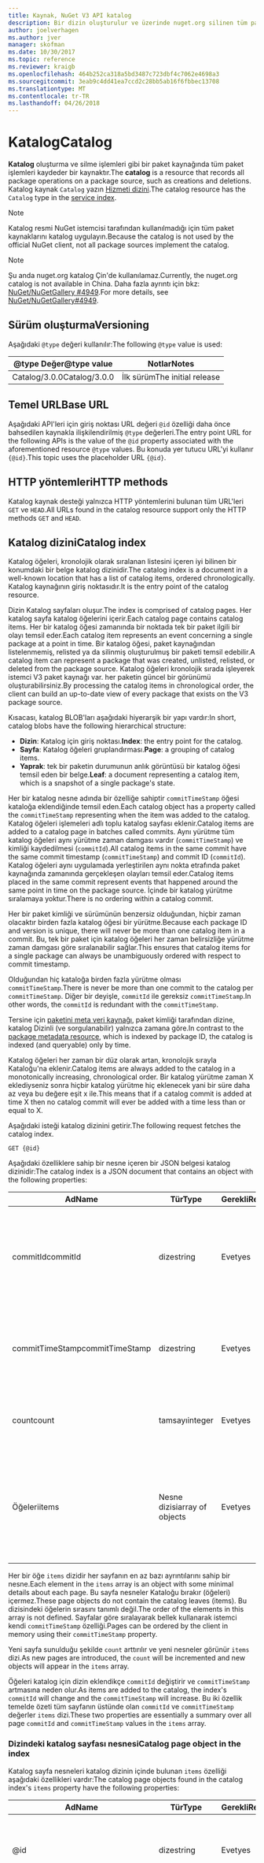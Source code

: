 ```yaml
---
title: Kaynak, NuGet V3 API katalog
description: Bir dizin oluşturulur ve üzerinde nuget.org silinen tüm paketlerin kataloğudur.
author: joelverhagen
ms.author: jver
manager: skofman
ms.date: 10/30/2017
ms.topic: reference
ms.reviewer: kraigb
ms.openlocfilehash: 464b252ca318a5bd3487c723dbf4c7062e4698a3
ms.sourcegitcommit: 3eab9c4dd41ea7ccd2c28bb5ab16f6fbbec13708
ms.translationtype: MT
ms.contentlocale: tr-TR
ms.lasthandoff: 04/26/2018
---
```

# <a name="catalog"></a><span data-ttu-id="cefdd-103">Katalog</span><span class="sxs-lookup"><span data-stu-id="cefdd-103">Catalog</span></span>

<span data-ttu-id="cefdd-104">**Katalog** oluşturma ve silme işlemleri gibi bir paket kaynağında tüm paket işlemleri kaydeder bir kaynaktır.</span><span class="sxs-lookup"><span data-stu-id="cefdd-104">The **catalog** is a resource that records all package operations on a package source, such as creations and deletions.</span></span> <span data-ttu-id="cefdd-105">Katalog kaynak `Catalog` yazın [Hizmeti dizini](service-index.md).</span><span class="sxs-lookup"><span data-stu-id="cefdd-105">The catalog resource has the `Catalog` type in the [service index](service-index.md).</span></span>

> [!Note]
> <span data-ttu-id="cefdd-106">Katalog resmi NuGet istemcisi tarafından kullanılmadığı için tüm paket kaynaklarını katalog uygulayın.</span><span class="sxs-lookup"><span data-stu-id="cefdd-106">Because the catalog is not used by the official NuGet client, not all package sources implement the catalog.</span></span>

> [!Note]
> <span data-ttu-id="cefdd-107">Şu anda nuget.org katalog Çin'de kullanılamaz.</span><span class="sxs-lookup"><span data-stu-id="cefdd-107">Currently, the nuget.org catalog is not available in China.</span></span> <span data-ttu-id="cefdd-108">Daha fazla ayrıntı için bkz: [NuGet/NuGetGallery #4949](https://github.com/NuGet/NuGetGallery/issues/4949).</span><span class="sxs-lookup"><span data-stu-id="cefdd-108">For more details, see [NuGet/NuGetGallery#4949](https://github.com/NuGet/NuGetGallery/issues/4949).</span></span>

## <a name="versioning"></a><span data-ttu-id="cefdd-109">Sürüm oluşturma</span><span class="sxs-lookup"><span data-stu-id="cefdd-109">Versioning</span></span>

<span data-ttu-id="cefdd-110">Aşağıdaki `@type` değeri kullanılır:</span><span class="sxs-lookup"><span data-stu-id="cefdd-110">The following `@type` value is used:</span></span>

<span data-ttu-id="cefdd-111">@type Değer</span><span class="sxs-lookup"><span data-stu-id="cefdd-111">@type value</span></span>   | <span data-ttu-id="cefdd-112">Notlar</span><span class="sxs-lookup"><span data-stu-id="cefdd-112">Notes</span></span>
------------- | -----
<span data-ttu-id="cefdd-113">Catalog/3.0.0</span><span class="sxs-lookup"><span data-stu-id="cefdd-113">Catalog/3.0.0</span></span> | <span data-ttu-id="cefdd-114">İlk sürüm</span><span class="sxs-lookup"><span data-stu-id="cefdd-114">The initial release</span></span>

## <a name="base-url"></a><span data-ttu-id="cefdd-115">Temel URL</span><span class="sxs-lookup"><span data-stu-id="cefdd-115">Base URL</span></span>

<span data-ttu-id="cefdd-116">Aşağıdaki API'leri için giriş noktası URL değeri `@id` özelliği daha önce bahsedilen kaynakla ilişkilendirilmiş `@type` değerleri.</span><span class="sxs-lookup"><span data-stu-id="cefdd-116">The entry point URL for the following APIs is the value of the `@id` property associated with the aforementioned resource `@type` values.</span></span> <span data-ttu-id="cefdd-117">Bu konuda yer tutucu URL'yi kullanır `{@id}`.</span><span class="sxs-lookup"><span data-stu-id="cefdd-117">This topic uses the placeholder URL `{@id}`.</span></span>

## <a name="http-methods"></a><span data-ttu-id="cefdd-118">HTTP yöntemleri</span><span class="sxs-lookup"><span data-stu-id="cefdd-118">HTTP methods</span></span>

<span data-ttu-id="cefdd-119">Katalog kaynak desteği yalnızca HTTP yöntemlerini bulunan tüm URL'leri `GET` ve `HEAD`.</span><span class="sxs-lookup"><span data-stu-id="cefdd-119">All URLs found in the catalog resource support only the HTTP methods `GET` and `HEAD`.</span></span>

## <a name="catalog-index"></a><span data-ttu-id="cefdd-120">Katalog dizini</span><span class="sxs-lookup"><span data-stu-id="cefdd-120">Catalog index</span></span>

<span data-ttu-id="cefdd-121">Katalog öğeleri, kronolojik olarak sıralanan listesini içeren iyi bilinen bir konumdaki bir belge katalog dizinidir.</span><span class="sxs-lookup"><span data-stu-id="cefdd-121">The catalog index is a document in a well-known location that has a list of catalog items, ordered chronologically.</span></span> <span data-ttu-id="cefdd-122">Katalog kaynağının giriş noktasıdır.</span><span class="sxs-lookup"><span data-stu-id="cefdd-122">It is the entry point of the catalog resource.</span></span>

<span data-ttu-id="cefdd-123">Dizin Katalog sayfaları oluşur.</span><span class="sxs-lookup"><span data-stu-id="cefdd-123">The index is comprised of catalog pages.</span></span> <span data-ttu-id="cefdd-124">Her katalog sayfa katalog öğelerini içerir.</span><span class="sxs-lookup"><span data-stu-id="cefdd-124">Each catalog page contains catalog items.</span></span> <span data-ttu-id="cefdd-125">Her bir katalog öğesi zamanında bir noktada tek bir paket ilgili bir olayı temsil eder.</span><span class="sxs-lookup"><span data-stu-id="cefdd-125">Each catalog item represents an event concerning a single package at a point in time.</span></span> <span data-ttu-id="cefdd-126">Bir katalog öğesi, paket kaynağından listelenmemiş, relisted ya da silinmiş oluşturulmuş bir paketi temsil edebilir.</span><span class="sxs-lookup"><span data-stu-id="cefdd-126">A catalog item can represent a package that was created, unlisted, relisted, or deleted from the package source.</span></span> <span data-ttu-id="cefdd-127">Katalog öğeleri kronolojik sırada işleyerek istemci V3 paket kaynağı var. her paketin güncel bir görünümü oluşturabilirsiniz.</span><span class="sxs-lookup"><span data-stu-id="cefdd-127">By processing the catalog items in chronological order, the client can build an up-to-date view of every package that exists on the V3 package source.</span></span>

<span data-ttu-id="cefdd-128">Kısacası, katalog BLOB'ları aşağıdaki hiyerarşik bir yapı vardır:</span><span class="sxs-lookup"><span data-stu-id="cefdd-128">In short, catalog blobs have the following hierarchical structure:</span></span>

- <span data-ttu-id="cefdd-129">**Dizin**: Katalog için giriş noktası.</span><span class="sxs-lookup"><span data-stu-id="cefdd-129">**Index**: the entry point for the catalog.</span></span>
- <span data-ttu-id="cefdd-130">**Sayfa**: Katalog öğeleri gruplandırması.</span><span class="sxs-lookup"><span data-stu-id="cefdd-130">**Page**: a grouping of catalog items.</span></span>
- <span data-ttu-id="cefdd-131">**Yaprak**: tek bir paketin durumunun anlık görüntüsü bir katalog öğesi temsil eden bir belge.</span><span class="sxs-lookup"><span data-stu-id="cefdd-131">**Leaf**: a document representing a catalog item, which is a snapshot of a single package's state.</span></span>

<span data-ttu-id="cefdd-132">Her bir katalog nesne adında bir özelliğe sahiptir `commitTimeStamp` öğesi kataloğa eklendiğinde temsil eden.</span><span class="sxs-lookup"><span data-stu-id="cefdd-132">Each catalog object has a property called the `commitTimeStamp` representing when the item was added to the catalog.</span></span> <span data-ttu-id="cefdd-133">Katalog öğeleri işlemeleri adlı toplu katalog sayfası eklenir.</span><span class="sxs-lookup"><span data-stu-id="cefdd-133">Catalog items are added to a catalog page in batches called commits.</span></span> <span data-ttu-id="cefdd-134">Aynı yürütme tüm katalog öğeleri aynı yürütme zaman damgası vardır (`commitTimeStamp`) ve kimliği kaydedilmesi (`commitId`).</span><span class="sxs-lookup"><span data-stu-id="cefdd-134">All catalog items in the same commit have the same commit timestamp (`commitTimeStamp`) and commit ID (`commitId`).</span></span> <span data-ttu-id="cefdd-135">Katalog öğeleri aynı uygulamada yerleştirilen aynı nokta etrafında paket kaynağında zamanında gerçekleşen olayları temsil eder.</span><span class="sxs-lookup"><span data-stu-id="cefdd-135">Catalog items placed in the same commit represent events that happened around the same point in time on the package source.</span></span> <span data-ttu-id="cefdd-136">İçinde bir katalog yürütme sıralamaya yoktur.</span><span class="sxs-lookup"><span data-stu-id="cefdd-136">There is no ordering within a catalog commit.</span></span>

<span data-ttu-id="cefdd-137">Her bir paket kimliği ve sürümünün benzersiz olduğundan, hiçbir zaman olacaktır birden fazla katalog öğesi bir yürütme.</span><span class="sxs-lookup"><span data-stu-id="cefdd-137">Because each package ID and version is unique, there will never be more than one catalog item in a commit.</span></span> <span data-ttu-id="cefdd-138">Bu, tek bir paket için katalog öğeleri her zaman belirsizliğe yürütme zaman damgası göre sıralanabilir sağlar.</span><span class="sxs-lookup"><span data-stu-id="cefdd-138">This ensures that catalog items for a single package can always be unambiguously ordered with respect to commit timestamp.</span></span>

<span data-ttu-id="cefdd-139">Olduğundan hiç kataloğa birden fazla yürütme olması `commitTimeStamp`.</span><span class="sxs-lookup"><span data-stu-id="cefdd-139">There is never be more than one commit to the catalog per `commitTimeStamp`.</span></span> <span data-ttu-id="cefdd-140">Diğer bir deyişle, `commitId` ile gereksiz `commitTimeStamp`.</span><span class="sxs-lookup"><span data-stu-id="cefdd-140">In other words, the `commitId` is redundant with the `commitTimeStamp`.</span></span>

<span data-ttu-id="cefdd-141">Tersine için [paketini meta veri kaynağı](registration-base-url-resource.md), paket kimliği tarafından dizine, katalog Dizinli (ve sorgulanabilir) yalnızca zamana göre.</span><span class="sxs-lookup"><span data-stu-id="cefdd-141">In contrast to the [package metadata resource](registration-base-url-resource.md), which is indexed by package ID, the catalog is indexed (and queryable) only by time.</span></span>

<span data-ttu-id="cefdd-142">Katalog öğeleri her zaman bir düz olarak artan, kronolojik sırayla Kataloğu'na eklenir.</span><span class="sxs-lookup"><span data-stu-id="cefdd-142">Catalog items are always added to the catalog in a monotonically increasing, chronological order.</span></span> <span data-ttu-id="cefdd-143">Bir katalog yürütme zaman X eklediyseniz sonra hiçbir katalog yürütme hiç eklenecek yani bir süre daha az veya bu değere eşit x ile.</span><span class="sxs-lookup"><span data-stu-id="cefdd-143">This means that if a catalog commit is added at time X then no catalog commit will ever be added with a time less than or equal to X.</span></span>

<span data-ttu-id="cefdd-144">Aşağıdaki isteği katalog dizinini getirir.</span><span class="sxs-lookup"><span data-stu-id="cefdd-144">The following request fetches the catalog index.</span></span>

    GET {@id}

<span data-ttu-id="cefdd-145">Aşağıdaki özelliklere sahip bir nesne içeren bir JSON belgesi katalog dizinidir:</span><span class="sxs-lookup"><span data-stu-id="cefdd-145">The catalog index is a JSON document that contains an object with the following properties:</span></span>

<span data-ttu-id="cefdd-146">Ad</span><span class="sxs-lookup"><span data-stu-id="cefdd-146">Name</span></span>            | <span data-ttu-id="cefdd-147">Tür</span><span class="sxs-lookup"><span data-stu-id="cefdd-147">Type</span></span>             | <span data-ttu-id="cefdd-148">Gerekli</span><span class="sxs-lookup"><span data-stu-id="cefdd-148">Required</span></span> | <span data-ttu-id="cefdd-149">Notlar</span><span class="sxs-lookup"><span data-stu-id="cefdd-149">Notes</span></span>
--------------- | ---------------- | -------- | -----
<span data-ttu-id="cefdd-150">commitId</span><span class="sxs-lookup"><span data-stu-id="cefdd-150">commitId</span></span>        | <span data-ttu-id="cefdd-151">dize</span><span class="sxs-lookup"><span data-stu-id="cefdd-151">string</span></span>           | <span data-ttu-id="cefdd-152">Evet</span><span class="sxs-lookup"><span data-stu-id="cefdd-152">yes</span></span>      | <span data-ttu-id="cefdd-153">En son işleme ile ilişkili benzersiz bir kimliği</span><span class="sxs-lookup"><span data-stu-id="cefdd-153">A unique ID associated with the most recent commit</span></span>
<span data-ttu-id="cefdd-154">commitTimeStamp</span><span class="sxs-lookup"><span data-stu-id="cefdd-154">commitTimeStamp</span></span> | <span data-ttu-id="cefdd-155">dize</span><span class="sxs-lookup"><span data-stu-id="cefdd-155">string</span></span>           | <span data-ttu-id="cefdd-156">Evet</span><span class="sxs-lookup"><span data-stu-id="cefdd-156">yes</span></span>      | <span data-ttu-id="cefdd-157">En son yürütme, zaman damgası</span><span class="sxs-lookup"><span data-stu-id="cefdd-157">A timestamp of the most recent commit</span></span>
<span data-ttu-id="cefdd-158">count</span><span class="sxs-lookup"><span data-stu-id="cefdd-158">count</span></span>           | <span data-ttu-id="cefdd-159">tamsayı</span><span class="sxs-lookup"><span data-stu-id="cefdd-159">integer</span></span>          | <span data-ttu-id="cefdd-160">Evet</span><span class="sxs-lookup"><span data-stu-id="cefdd-160">yes</span></span>      | <span data-ttu-id="cefdd-161">Dizindeki sayfa sayısı</span><span class="sxs-lookup"><span data-stu-id="cefdd-161">The number of pages in the index</span></span>
<span data-ttu-id="cefdd-162">Öğeleri</span><span class="sxs-lookup"><span data-stu-id="cefdd-162">items</span></span>           | <span data-ttu-id="cefdd-163">Nesne dizisi</span><span class="sxs-lookup"><span data-stu-id="cefdd-163">array of objects</span></span> | <span data-ttu-id="cefdd-164">Evet</span><span class="sxs-lookup"><span data-stu-id="cefdd-164">yes</span></span>      | <span data-ttu-id="cefdd-165">Bir nesne dizisi, bir sayfayı temsil eden her nesnesi</span><span class="sxs-lookup"><span data-stu-id="cefdd-165">A array of objects, each object representing a page</span></span>

<span data-ttu-id="cefdd-166">Her bir öğe `items` dizidir her sayfanın en az bazı ayrıntılarını sahip bir nesne.</span><span class="sxs-lookup"><span data-stu-id="cefdd-166">Each element in the `items` array is an object with some minimal details about each page.</span></span> <span data-ttu-id="cefdd-167">Bu sayfa nesneler Kataloğu bırakır (öğeleri) içermez.</span><span class="sxs-lookup"><span data-stu-id="cefdd-167">These page objects do not contain the catalog leaves (items).</span></span> <span data-ttu-id="cefdd-168">Bu dizisindeki öğelerin sırasını tanımlı değil.</span><span class="sxs-lookup"><span data-stu-id="cefdd-168">The order of the elements in this array is not defined.</span></span> <span data-ttu-id="cefdd-169">Sayfalar göre sıralayarak bellek kullanarak istemci kendi `commitTimeStamp` özelliği.</span><span class="sxs-lookup"><span data-stu-id="cefdd-169">Pages can be ordered by the client in memory using their `commitTimeStamp` property.</span></span>

<span data-ttu-id="cefdd-170">Yeni sayfa sunulduğu şekilde `count` arttırılır ve yeni nesneler görünür `items` dizi.</span><span class="sxs-lookup"><span data-stu-id="cefdd-170">As new pages are introduced, the `count` will be incremented and new objects will appear in the `items` array.</span></span>

<span data-ttu-id="cefdd-171">Öğeleri katalog için dizin eklendikçe `commitId` değiştirir ve `commitTimeStamp` artmasına neden olur.</span><span class="sxs-lookup"><span data-stu-id="cefdd-171">As items are added to the catalog, the index's `commitId` will change and the `commitTimeStamp` will increase.</span></span> <span data-ttu-id="cefdd-172">Bu iki özellik temelde özeti tüm sayfanın üstünde olan `commitId` ve `commitTimeStamp` değerler `items` dizi.</span><span class="sxs-lookup"><span data-stu-id="cefdd-172">These two properties are essentially a summary over all page `commitId` and `commitTimeStamp` values in the `items` array.</span></span>

### <a name="catalog-page-object-in-the-index"></a><span data-ttu-id="cefdd-173">Dizindeki katalog sayfası nesnesi</span><span class="sxs-lookup"><span data-stu-id="cefdd-173">Catalog page object in the index</span></span>

<span data-ttu-id="cefdd-174">Katalog sayfa nesneleri katalog dizinin içinde bulunan `items` özelliği aşağıdaki özellikleri vardır:</span><span class="sxs-lookup"><span data-stu-id="cefdd-174">The catalog page objects found in the catalog index's `items` property have the following properties:</span></span>

<span data-ttu-id="cefdd-175">Ad</span><span class="sxs-lookup"><span data-stu-id="cefdd-175">Name</span></span>            | <span data-ttu-id="cefdd-176">Tür</span><span class="sxs-lookup"><span data-stu-id="cefdd-176">Type</span></span>    | <span data-ttu-id="cefdd-177">Gerekli</span><span class="sxs-lookup"><span data-stu-id="cefdd-177">Required</span></span> | <span data-ttu-id="cefdd-178">Notlar</span><span class="sxs-lookup"><span data-stu-id="cefdd-178">Notes</span></span>
--------------- | ------- | -------- | -----
@id             | <span data-ttu-id="cefdd-179">dize</span><span class="sxs-lookup"><span data-stu-id="cefdd-179">string</span></span>  | <span data-ttu-id="cefdd-180">Evet</span><span class="sxs-lookup"><span data-stu-id="cefdd-180">yes</span></span>      | <span data-ttu-id="cefdd-181">Fetch katalog sayfası URL'si</span><span class="sxs-lookup"><span data-stu-id="cefdd-181">The URL to fetch catalog page</span></span>
<span data-ttu-id="cefdd-182">commitId</span><span class="sxs-lookup"><span data-stu-id="cefdd-182">commitId</span></span>        | <span data-ttu-id="cefdd-183">dize</span><span class="sxs-lookup"><span data-stu-id="cefdd-183">string</span></span>  | <span data-ttu-id="cefdd-184">Evet</span><span class="sxs-lookup"><span data-stu-id="cefdd-184">yes</span></span>      | <span data-ttu-id="cefdd-185">Bu sayfada en son yürütme ile ilişkili benzersiz bir kimliği</span><span class="sxs-lookup"><span data-stu-id="cefdd-185">A unique ID associated with the most recent commit in this page</span></span>
<span data-ttu-id="cefdd-186">commitTimeStamp</span><span class="sxs-lookup"><span data-stu-id="cefdd-186">commitTimeStamp</span></span> | <span data-ttu-id="cefdd-187">dize</span><span class="sxs-lookup"><span data-stu-id="cefdd-187">string</span></span>  | <span data-ttu-id="cefdd-188">Evet</span><span class="sxs-lookup"><span data-stu-id="cefdd-188">yes</span></span>      | <span data-ttu-id="cefdd-189">Bu sayfada en son yürütme, zaman damgası</span><span class="sxs-lookup"><span data-stu-id="cefdd-189">A timestamp of the most recent commit in this page</span></span>
<span data-ttu-id="cefdd-190">count</span><span class="sxs-lookup"><span data-stu-id="cefdd-190">count</span></span>           | <span data-ttu-id="cefdd-191">tamsayı</span><span class="sxs-lookup"><span data-stu-id="cefdd-191">integer</span></span> | <span data-ttu-id="cefdd-192">Evet</span><span class="sxs-lookup"><span data-stu-id="cefdd-192">yes</span></span>      | <span data-ttu-id="cefdd-193">Katalog Sayfası öğelerin sayısı</span><span class="sxs-lookup"><span data-stu-id="cefdd-193">The number of items in the catalog page</span></span>

<span data-ttu-id="cefdd-194">Tersine için [paketini meta veri kaynağı](registration-base-url-resource.md) Inlines, bazı durumlarda dizine bırakır, katalog bırakır hiçbir zaman dizine içermesinden ve her zaman sayfanın kullanarak getirilmesi `@id` URL.</span><span class="sxs-lookup"><span data-stu-id="cefdd-194">In contrast to the [package metadata resource](registration-base-url-resource.md) which in some cases inlines leaves into the index, catalog leaves are never inlined into the index and must always be fetched by using the page's `@id` URL.</span></span>

### <a name="sample-request"></a><span data-ttu-id="cefdd-195">Örnek istek</span><span class="sxs-lookup"><span data-stu-id="cefdd-195">Sample request</span></span>

    GET https://api.nuget.org/v3/catalog0/index.json

### <a name="sample-response"></a><span data-ttu-id="cefdd-196">Örnek yanıt</span><span class="sxs-lookup"><span data-stu-id="cefdd-196">Sample response</span></span>

[!code-JSON [catalog-index.json](./_data/catalog-index.json)]

## <a name="catalog-page"></a><span data-ttu-id="cefdd-197">Katalog Sayfası</span><span class="sxs-lookup"><span data-stu-id="cefdd-197">Catalog page</span></span>

<span data-ttu-id="cefdd-198">Katalog Sayfası, katalog öğelerini koleksiyonudur.</span><span class="sxs-lookup"><span data-stu-id="cefdd-198">The catalog page is a collection of catalog items.</span></span> <span data-ttu-id="cefdd-199">Aşağıdakilerden birini kullanarak alınan bir belge olduğu `@id` değerleri katalog dizininde bulunamadı.</span><span class="sxs-lookup"><span data-stu-id="cefdd-199">It is a document fetched using one of the `@id` values found in the catalog index.</span></span> <span data-ttu-id="cefdd-200">Bir katalog sayfasının URL'sini tahmin edilebilir olması amaçlanmamıştır ve yalnızca katalog dizini kullanarak bulunması gerekir.</span><span class="sxs-lookup"><span data-stu-id="cefdd-200">The URL to a catalog page is not intended to be predictable and should be discovered using only the catalog index.</span></span>

<span data-ttu-id="cefdd-201">Yeni Katalog öğelerini yalnızca zaman damgalı yüksek yürütme katalog dizin sayfası veya yeni bir sayfaya eklenen.</span><span class="sxs-lookup"><span data-stu-id="cefdd-201">New catalog items are added to the page in the catalog index only with the highest commit timestamp or to a new page.</span></span> <span data-ttu-id="cefdd-202">Daha yüksek bir yürütme zaman damgası içeren bir sayfa Kataloğu'na eklendikten sonra eski sayfalar hiçbir zaman eklenecek veya değiştirildi.</span><span class="sxs-lookup"><span data-stu-id="cefdd-202">Once a page with a higher commit timestamp is added to the catalog, older pages are never added to or changed.</span></span>

<span data-ttu-id="cefdd-203">Katalog sayfa belge, aşağıdaki özelliklere sahip bir JSON nesnesidir:</span><span class="sxs-lookup"><span data-stu-id="cefdd-203">The catalog page document is a JSON object with the following properties:</span></span>

<span data-ttu-id="cefdd-204">Ad</span><span class="sxs-lookup"><span data-stu-id="cefdd-204">Name</span></span>            | <span data-ttu-id="cefdd-205">Tür</span><span class="sxs-lookup"><span data-stu-id="cefdd-205">Type</span></span>             | <span data-ttu-id="cefdd-206">Gerekli</span><span class="sxs-lookup"><span data-stu-id="cefdd-206">Required</span></span> | <span data-ttu-id="cefdd-207">Notlar</span><span class="sxs-lookup"><span data-stu-id="cefdd-207">Notes</span></span>
--------------- | ---------------- | -------- | -----
<span data-ttu-id="cefdd-208">commitId</span><span class="sxs-lookup"><span data-stu-id="cefdd-208">commitId</span></span>        | <span data-ttu-id="cefdd-209">dize</span><span class="sxs-lookup"><span data-stu-id="cefdd-209">string</span></span>           | <span data-ttu-id="cefdd-210">Evet</span><span class="sxs-lookup"><span data-stu-id="cefdd-210">yes</span></span>      | <span data-ttu-id="cefdd-211">Bu sayfada en son yürütme ile ilişkili benzersiz bir kimliği</span><span class="sxs-lookup"><span data-stu-id="cefdd-211">A unique ID associated with the most recent commit in this page</span></span>
<span data-ttu-id="cefdd-212">commitTimeStamp</span><span class="sxs-lookup"><span data-stu-id="cefdd-212">commitTimeStamp</span></span> | <span data-ttu-id="cefdd-213">dize</span><span class="sxs-lookup"><span data-stu-id="cefdd-213">string</span></span>           | <span data-ttu-id="cefdd-214">Evet</span><span class="sxs-lookup"><span data-stu-id="cefdd-214">yes</span></span>      | <span data-ttu-id="cefdd-215">Bu sayfada en son yürütme, zaman damgası</span><span class="sxs-lookup"><span data-stu-id="cefdd-215">A timestamp of the most recent commit in this page</span></span>
<span data-ttu-id="cefdd-216">count</span><span class="sxs-lookup"><span data-stu-id="cefdd-216">count</span></span>           | <span data-ttu-id="cefdd-217">tamsayı</span><span class="sxs-lookup"><span data-stu-id="cefdd-217">integer</span></span>          | <span data-ttu-id="cefdd-218">Evet</span><span class="sxs-lookup"><span data-stu-id="cefdd-218">yes</span></span>      | <span data-ttu-id="cefdd-219">Sayfadaki öğelerin sayısı</span><span class="sxs-lookup"><span data-stu-id="cefdd-219">The number of items in the page</span></span>
<span data-ttu-id="cefdd-220">Öğeleri</span><span class="sxs-lookup"><span data-stu-id="cefdd-220">items</span></span>           | <span data-ttu-id="cefdd-221">Nesne dizisi</span><span class="sxs-lookup"><span data-stu-id="cefdd-221">array of objects</span></span> | <span data-ttu-id="cefdd-222">Evet</span><span class="sxs-lookup"><span data-stu-id="cefdd-222">yes</span></span>      | <span data-ttu-id="cefdd-223">Bu sayfadaki katalog öğeleri</span><span class="sxs-lookup"><span data-stu-id="cefdd-223">The catalog items in this page</span></span>
<span data-ttu-id="cefdd-224">Üst</span><span class="sxs-lookup"><span data-stu-id="cefdd-224">parent</span></span>          | <span data-ttu-id="cefdd-225">dize</span><span class="sxs-lookup"><span data-stu-id="cefdd-225">string</span></span>           | <span data-ttu-id="cefdd-226">Evet</span><span class="sxs-lookup"><span data-stu-id="cefdd-226">yes</span></span>      | <span data-ttu-id="cefdd-227">Katalog dizinini URL'si</span><span class="sxs-lookup"><span data-stu-id="cefdd-227">A URL to the catalog index</span></span>

<span data-ttu-id="cefdd-228">Her bir öğe `items` dizidir katalog öğesi en az bazı ayrıntılarını sahip bir nesne.</span><span class="sxs-lookup"><span data-stu-id="cefdd-228">Each element in the `items` array is an object with some minimal details about the catalog item.</span></span> <span data-ttu-id="cefdd-229">Bu öğe nesneler katalog öğesi'nin veri içermez.</span><span class="sxs-lookup"><span data-stu-id="cefdd-229">These item objects do not contain all of the catalog item's data.</span></span> <span data-ttu-id="cefdd-230">Sayfanın öğelerin sırasını `items` dizi tanımlı değil.</span><span class="sxs-lookup"><span data-stu-id="cefdd-230">The order of the items in the page's `items` array is not defined.</span></span> <span data-ttu-id="cefdd-231">Öğeleri göre sıralayarak bellek kullanarak istemci kendi `commitTimeStamp` özelliği.</span><span class="sxs-lookup"><span data-stu-id="cefdd-231">Items can be ordered by the client in memory using their `commitTimeStamp` property.</span></span>

<span data-ttu-id="cefdd-232">Katalog öğeleri sayfasında sayısı sunucu uygulaması tarafından tanımlanır.</span><span class="sxs-lookup"><span data-stu-id="cefdd-232">The number of catalog items in a page is defined by server implementation.</span></span> <span data-ttu-id="cefdd-233">Nuget.org için en fazla 550 öğeler var. her sayfasında gerçek sayı zamandaki noktasında sonraki yürütme toplu boyutuna bağlı olarak, bazı sayfaların küçük olabilir ancak.</span><span class="sxs-lookup"><span data-stu-id="cefdd-233">For nuget.org, there are at most 550 items in each page, although the actual number may be smaller for some pages depending on the size of the next commit batch at the point in time.</span></span>

<span data-ttu-id="cefdd-234">Yeni öğeler sunulduğu şekilde `count` artırılır ve yeni katalog öğesi nesneleri görünür olan `items` dizi.</span><span class="sxs-lookup"><span data-stu-id="cefdd-234">As new items are introduced, the `count` is incremented and new catalog item objects appear in the `items` array.</span></span>

<span data-ttu-id="cefdd-235">Öğeleri sayfaya eklendikçe `commitId` değişiklikleri ve `commitTimeStamp` artırır.</span><span class="sxs-lookup"><span data-stu-id="cefdd-235">As items are added to the page, the `commitId` changes and the `commitTimeStamp` increases.</span></span> <span data-ttu-id="cefdd-236">Bu iki özellik temelde özeti tümü `commitId` ve `commitTimeStamp` değerler `items` dizi.</span><span class="sxs-lookup"><span data-stu-id="cefdd-236">These two properties are essentially a summary over all `commitId` and `commitTimeStamp` values in the `items` array.</span></span>

### <a name="catalog-item-object-in-a-page"></a><span data-ttu-id="cefdd-237">Katalog öğesi nesnesi sayfasındaki</span><span class="sxs-lookup"><span data-stu-id="cefdd-237">Catalog item object in a page</span></span>

<span data-ttu-id="cefdd-238">Katalog öğesi nesneleri bulunan katalog sayfanın `items` özelliği aşağıdaki özellikleri vardır:</span><span class="sxs-lookup"><span data-stu-id="cefdd-238">The catalog item objects found in the catalog page's `items` property have the following properties:</span></span>

<span data-ttu-id="cefdd-239">Ad</span><span class="sxs-lookup"><span data-stu-id="cefdd-239">Name</span></span>            | <span data-ttu-id="cefdd-240">Tür</span><span class="sxs-lookup"><span data-stu-id="cefdd-240">Type</span></span>    | <span data-ttu-id="cefdd-241">Gerekli</span><span class="sxs-lookup"><span data-stu-id="cefdd-241">Required</span></span> | <span data-ttu-id="cefdd-242">Notlar</span><span class="sxs-lookup"><span data-stu-id="cefdd-242">Notes</span></span>
--------------- | ------- | -------- | -----
@id             | <span data-ttu-id="cefdd-243">dize</span><span class="sxs-lookup"><span data-stu-id="cefdd-243">string</span></span>  | <span data-ttu-id="cefdd-244">Evet</span><span class="sxs-lookup"><span data-stu-id="cefdd-244">yes</span></span>      | <span data-ttu-id="cefdd-245">Katalog öğesi getirmek için URL</span><span class="sxs-lookup"><span data-stu-id="cefdd-245">The URL to fetch the catalog item</span></span>
@type           | <span data-ttu-id="cefdd-246">dize</span><span class="sxs-lookup"><span data-stu-id="cefdd-246">string</span></span>  | <span data-ttu-id="cefdd-247">Evet</span><span class="sxs-lookup"><span data-stu-id="cefdd-247">yes</span></span>      | <span data-ttu-id="cefdd-248">Katalog öğesi türü</span><span class="sxs-lookup"><span data-stu-id="cefdd-248">The type of the catalog item</span></span>
<span data-ttu-id="cefdd-249">commitId</span><span class="sxs-lookup"><span data-stu-id="cefdd-249">commitId</span></span>        | <span data-ttu-id="cefdd-250">dize</span><span class="sxs-lookup"><span data-stu-id="cefdd-250">string</span></span>  | <span data-ttu-id="cefdd-251">Evet</span><span class="sxs-lookup"><span data-stu-id="cefdd-251">yes</span></span>      | <span data-ttu-id="cefdd-252">Bu katalog öğesi ile ilişkili yürütme kimliği</span><span class="sxs-lookup"><span data-stu-id="cefdd-252">The commit ID associated with this catalog item</span></span>
<span data-ttu-id="cefdd-253">commitTimeStamp</span><span class="sxs-lookup"><span data-stu-id="cefdd-253">commitTimeStamp</span></span> | <span data-ttu-id="cefdd-254">dize</span><span class="sxs-lookup"><span data-stu-id="cefdd-254">string</span></span>  | <span data-ttu-id="cefdd-255">Evet</span><span class="sxs-lookup"><span data-stu-id="cefdd-255">yes</span></span>      | <span data-ttu-id="cefdd-256">Bu katalog öğesinin yürütme zaman damgası</span><span class="sxs-lookup"><span data-stu-id="cefdd-256">The commit timestamp of this catalog item</span></span>
<span data-ttu-id="cefdd-257">nuget:id</span><span class="sxs-lookup"><span data-stu-id="cefdd-257">nuget:id</span></span>        | <span data-ttu-id="cefdd-258">dize</span><span class="sxs-lookup"><span data-stu-id="cefdd-258">string</span></span>  | <span data-ttu-id="cefdd-259">Evet</span><span class="sxs-lookup"><span data-stu-id="cefdd-259">yes</span></span>      | <span data-ttu-id="cefdd-260">Bu yaprak ilgili paket kimliği</span><span class="sxs-lookup"><span data-stu-id="cefdd-260">The package ID that this leaf is related to</span></span>
<span data-ttu-id="cefdd-261">nuget:version</span><span class="sxs-lookup"><span data-stu-id="cefdd-261">nuget:version</span></span>   | <span data-ttu-id="cefdd-262">dize</span><span class="sxs-lookup"><span data-stu-id="cefdd-262">string</span></span>  | <span data-ttu-id="cefdd-263">Evet</span><span class="sxs-lookup"><span data-stu-id="cefdd-263">yes</span></span>      | <span data-ttu-id="cefdd-264">Bu yaprak ilgili Paket sürümü</span><span class="sxs-lookup"><span data-stu-id="cefdd-264">The package version that this leaf is related to</span></span>

<span data-ttu-id="cefdd-265">`@type` Değer aşağıdaki iki değerden biri olacaktır:</span><span class="sxs-lookup"><span data-stu-id="cefdd-265">The `@type` value will be one of the following two values:</span></span>

1. <span data-ttu-id="cefdd-266">`nuget:PackageDetails`: Bu karşılık `PackageDetails` katalog yaprak belge türü.</span><span class="sxs-lookup"><span data-stu-id="cefdd-266">`nuget:PackageDetails`: this corresponds to `PackageDetails` type in the catalog leaf document.</span></span>
1. <span data-ttu-id="cefdd-267">`nuget:PackageDelete`: Bu karşılık `PackageDelete` katalog yaprak belge türü.</span><span class="sxs-lookup"><span data-stu-id="cefdd-267">`nuget:PackageDelete`: this corresponds to the `PackageDelete` type in the catalog leaf document.</span></span>

<span data-ttu-id="cefdd-268">Her ne tür, göreceğiniz anlamına gelir hakkında daha fazla ayrıntı için [karşılık gelen öğe türü](#item-types) aşağıda.</span><span class="sxs-lookup"><span data-stu-id="cefdd-268">For more details about what each type means, see the [corresponding items type](#item-types) below.</span></span>

### <a name="sample-request"></a><span data-ttu-id="cefdd-269">Örnek istek</span><span class="sxs-lookup"><span data-stu-id="cefdd-269">Sample request</span></span>

    GET https://api.nuget.org/v3/catalog0/page2926.json

### <a name="sample-response"></a><span data-ttu-id="cefdd-270">Örnek yanıt</span><span class="sxs-lookup"><span data-stu-id="cefdd-270">Sample response</span></span>

[!code-JSON [catalog-page.json](./_data/catalog-page.json)]

## <a name="catalog-leaf"></a><span data-ttu-id="cefdd-271">Katalog yaprak</span><span class="sxs-lookup"><span data-stu-id="cefdd-271">Catalog leaf</span></span>

<span data-ttu-id="cefdd-272">Katalog yaprak zamanında belirli paket kimliği ve sürüm, belirli bir noktada hakkındaki meta verileri içerir.</span><span class="sxs-lookup"><span data-stu-id="cefdd-272">The catalog leaf contains metadata about a specific package ID and version at some point in time.</span></span> <span data-ttu-id="cefdd-273">Kullanarak alınan bir belge olduğu `@id` değeri bir katalog sayfası bulundu.</span><span class="sxs-lookup"><span data-stu-id="cefdd-273">It is a document fetched using the `@id` value found in a catalog page.</span></span> <span data-ttu-id="cefdd-274">Bir katalog yaprak URL'sine tahmin edilebilir olması amaçlanmamıştır ve yalnızca bir katalog sayfası kullanarak bulunması gerekir.</span><span class="sxs-lookup"><span data-stu-id="cefdd-274">The URL to a catalog leaf is not intended to be predictable and should be discovered using only a catalog page.</span></span>

<span data-ttu-id="cefdd-275">Katalog yaprak belge, aşağıdaki özelliklere sahip bir JSON nesnesidir:</span><span class="sxs-lookup"><span data-stu-id="cefdd-275">The catalog leaf document is a JSON object with the following properties:</span></span>

<span data-ttu-id="cefdd-276">Ad</span><span class="sxs-lookup"><span data-stu-id="cefdd-276">Name</span></span>                    | <span data-ttu-id="cefdd-277">Tür</span><span class="sxs-lookup"><span data-stu-id="cefdd-277">Type</span></span>                       | <span data-ttu-id="cefdd-278">Gerekli</span><span class="sxs-lookup"><span data-stu-id="cefdd-278">Required</span></span> | <span data-ttu-id="cefdd-279">Notlar</span><span class="sxs-lookup"><span data-stu-id="cefdd-279">Notes</span></span>
----------------------- | -------------------------- | -------- | -----
@type                   | <span data-ttu-id="cefdd-280">dize veya dize dizisi</span><span class="sxs-lookup"><span data-stu-id="cefdd-280">string or array of strings</span></span> | <span data-ttu-id="cefdd-281">Evet</span><span class="sxs-lookup"><span data-stu-id="cefdd-281">yes</span></span>      | <span data-ttu-id="cefdd-282">Katalog öğesi türleri</span><span class="sxs-lookup"><span data-stu-id="cefdd-282">The type(s) of the catalog item</span></span>
<span data-ttu-id="cefdd-283">catalog:commitId</span><span class="sxs-lookup"><span data-stu-id="cefdd-283">catalog:commitId</span></span>        | <span data-ttu-id="cefdd-284">dize</span><span class="sxs-lookup"><span data-stu-id="cefdd-284">string</span></span>                     | <span data-ttu-id="cefdd-285">Evet</span><span class="sxs-lookup"><span data-stu-id="cefdd-285">yes</span></span>      | <span data-ttu-id="cefdd-286">Bu katalog öğesi ile ilişkilendirilmiş bir yürütme kimliği</span><span class="sxs-lookup"><span data-stu-id="cefdd-286">A commit ID associated with this catalog item</span></span>
<span data-ttu-id="cefdd-287">catalog:commitTimeStamp</span><span class="sxs-lookup"><span data-stu-id="cefdd-287">catalog:commitTimeStamp</span></span> | <span data-ttu-id="cefdd-288">dize</span><span class="sxs-lookup"><span data-stu-id="cefdd-288">string</span></span>                     | <span data-ttu-id="cefdd-289">Evet</span><span class="sxs-lookup"><span data-stu-id="cefdd-289">yes</span></span>      | <span data-ttu-id="cefdd-290">Bu katalog öğesinin yürütme zaman damgası</span><span class="sxs-lookup"><span data-stu-id="cefdd-290">The commit timestamp of this catalog item</span></span>
<span data-ttu-id="cefdd-291">kimlik</span><span class="sxs-lookup"><span data-stu-id="cefdd-291">id</span></span>                      | <span data-ttu-id="cefdd-292">dize</span><span class="sxs-lookup"><span data-stu-id="cefdd-292">string</span></span>                     | <span data-ttu-id="cefdd-293">Evet</span><span class="sxs-lookup"><span data-stu-id="cefdd-293">yes</span></span>      | <span data-ttu-id="cefdd-294">Katalog öğesi paket kimliği</span><span class="sxs-lookup"><span data-stu-id="cefdd-294">The package ID of the catalog item</span></span>
<span data-ttu-id="cefdd-295">Yayımlanan</span><span class="sxs-lookup"><span data-stu-id="cefdd-295">published</span></span>               | <span data-ttu-id="cefdd-296">dize</span><span class="sxs-lookup"><span data-stu-id="cefdd-296">string</span></span>                     | <span data-ttu-id="cefdd-297">Evet</span><span class="sxs-lookup"><span data-stu-id="cefdd-297">yes</span></span>      | <span data-ttu-id="cefdd-298">Paketin yayımlanan tarih katalog öğesi</span><span class="sxs-lookup"><span data-stu-id="cefdd-298">The published date of the package catalog item</span></span>
<span data-ttu-id="cefdd-299">sürüm</span><span class="sxs-lookup"><span data-stu-id="cefdd-299">version</span></span>                 | <span data-ttu-id="cefdd-300">dize</span><span class="sxs-lookup"><span data-stu-id="cefdd-300">string</span></span>                     | <span data-ttu-id="cefdd-301">Evet</span><span class="sxs-lookup"><span data-stu-id="cefdd-301">yes</span></span>      | <span data-ttu-id="cefdd-302">Katalog öğesi Paket sürümü</span><span class="sxs-lookup"><span data-stu-id="cefdd-302">The package version of the catalog item</span></span>

### <a name="item-types"></a><span data-ttu-id="cefdd-303">Öğesi türleri</span><span class="sxs-lookup"><span data-stu-id="cefdd-303">Item types</span></span>

<span data-ttu-id="cefdd-304">`@type` Özelliği olan bir dize veya dize dizisi.</span><span class="sxs-lookup"><span data-stu-id="cefdd-304">The `@type` property is a string or array of strings.</span></span> <span data-ttu-id="cefdd-305">Kolaylık sağlamak için `@type` değeri bir dize, herhangi bir boyutu dizisi olarak değerlendirilmelidir.</span><span class="sxs-lookup"><span data-stu-id="cefdd-305">For convenience, if the `@type` value is a string, it should be treated as any array of size one.</span></span> <span data-ttu-id="cefdd-306">İçin tüm olası değerler `@type` belgelenmiştir.</span><span class="sxs-lookup"><span data-stu-id="cefdd-306">Not all possible values for `@type` are documented.</span></span> <span data-ttu-id="cefdd-307">Bununla birlikte, her bir katalog öğesi iki aşağıdaki dize türü değerleri tam olarak birine sahip:</span><span class="sxs-lookup"><span data-stu-id="cefdd-307">However, each catalog item has exactly one of the two following string type values:</span></span>

1. <span data-ttu-id="cefdd-308">`PackageDetails`: bir anlık görüntüsünü paket meta verileri temsil eder</span><span class="sxs-lookup"><span data-stu-id="cefdd-308">`PackageDetails`: represents a snapshot of package metadata</span></span>
1. <span data-ttu-id="cefdd-309">`PackageDelete`: silinmiş bir paketi temsil eder</span><span class="sxs-lookup"><span data-stu-id="cefdd-309">`PackageDelete`: represents a package that was deleted</span></span>

### <a name="package-details-catalog-items"></a><span data-ttu-id="cefdd-310">Paket ayrıntılarını katalog öğeleri</span><span class="sxs-lookup"><span data-stu-id="cefdd-310">Package details catalog items</span></span>

<span data-ttu-id="cefdd-311">Katalog öğeleri türüyle `PackageDetails` anlık görüntüsünü (kimliği ve sürüm birleşimi) belirli bir paket için paket meta verileri içerir.</span><span class="sxs-lookup"><span data-stu-id="cefdd-311">Catalog items with the type `PackageDetails` contain a snapshot of package metadata for a specific package (ID and version combination).</span></span> <span data-ttu-id="cefdd-312">Aşağıdaki senaryoların herhangi biri bir paket kaynağı karşılaştığında bir paket ayrıntılarını katalog öğesi oluşturulur:</span><span class="sxs-lookup"><span data-stu-id="cefdd-312">A package details catalog item is produced when a package source encounters any of the following scenarios:</span></span>

1. <span data-ttu-id="cefdd-313">Bir paketi **gönderilen**.</span><span class="sxs-lookup"><span data-stu-id="cefdd-313">A package is **pushed**.</span></span>
1. <span data-ttu-id="cefdd-314">Bir paketi **listelenen**.</span><span class="sxs-lookup"><span data-stu-id="cefdd-314">A package is **listed**.</span></span>
1. <span data-ttu-id="cefdd-315">Bir paketi **listelenmemiş**.</span><span class="sxs-lookup"><span data-stu-id="cefdd-315">A package is **unlisted**.</span></span>
1. <span data-ttu-id="cefdd-316">Bir paketi **yeniden akıtılmaz**.</span><span class="sxs-lookup"><span data-stu-id="cefdd-316">A package is **reflowed**.</span></span>

<span data-ttu-id="cefdd-317">Bir paket yeniden akış temelde hiçbir değişiklik olmadan var olan bir paketi paket için bir sahte itme oluşturan bir yönetici hareketi ' dir.</span><span class="sxs-lookup"><span data-stu-id="cefdd-317">A package reflow is an administrative gesture that essentially generates a fake push of an existing package with no changes to the package itself.</span></span> <span data-ttu-id="cefdd-318">Nuget.org üzerinde bir yeniden akış hata katalog tüketen arka plan işleri birinde düzelttikten sonra kullanılır.</span><span class="sxs-lookup"><span data-stu-id="cefdd-318">On nuget.org, a reflow is used after fixing a bug in one of the background jobs which consume the catalog.</span></span>

<span data-ttu-id="cefdd-319">Katalog öğeleri kullanan istemciler, bu senaryolarda katalog öğesi üretilen belirlemek çalışmamalısınız.</span><span class="sxs-lookup"><span data-stu-id="cefdd-319">Clients consuming the catalog items should not attempt to determine which of these scenarios produced the catalog item.</span></span> <span data-ttu-id="cefdd-320">Bunun yerine, istemcinin sadece herhangi bir tutulan görünüm veya dizin katalog öğesinde bulunan meta veriler ile güncelleştirmeniz gerekir.</span><span class="sxs-lookup"><span data-stu-id="cefdd-320">Instead, the client should simply update any maintained view or index with the metadata contained in the catalog item.</span></span> <span data-ttu-id="cefdd-321">Ayrıca, yinelenen veya yedek katalog öğeleri düzgün biçimde işleneceğini (idempotently).</span><span class="sxs-lookup"><span data-stu-id="cefdd-321">Furthermore, duplicate or redundant catalog items should be handled gracefully (idempotently).</span></span>

<span data-ttu-id="cefdd-322">Paket ayrıntılarını katalog öğeleri ek olarak aşağıdaki özelliklere sahip [tüm katalog bırakır dahil](#catalog-leaf).</span><span class="sxs-lookup"><span data-stu-id="cefdd-322">Package details catalog items have the following properties in addition to those [included on all catalog leaves](#catalog-leaf).</span></span>

<span data-ttu-id="cefdd-323">Ad</span><span class="sxs-lookup"><span data-stu-id="cefdd-323">Name</span></span>                    | <span data-ttu-id="cefdd-324">Tür</span><span class="sxs-lookup"><span data-stu-id="cefdd-324">Type</span></span>                       | <span data-ttu-id="cefdd-325">Gerekli</span><span class="sxs-lookup"><span data-stu-id="cefdd-325">Required</span></span> | <span data-ttu-id="cefdd-326">Notlar</span><span class="sxs-lookup"><span data-stu-id="cefdd-326">Notes</span></span>
----------------------- | -------------------------- | -------- | -----
<span data-ttu-id="cefdd-327">yazarları</span><span class="sxs-lookup"><span data-stu-id="cefdd-327">authors</span></span>                 | <span data-ttu-id="cefdd-328">dize</span><span class="sxs-lookup"><span data-stu-id="cefdd-328">string</span></span>                     | <span data-ttu-id="cefdd-329">Yok</span><span class="sxs-lookup"><span data-stu-id="cefdd-329">no</span></span>       |
<span data-ttu-id="cefdd-330">Oluşturulan</span><span class="sxs-lookup"><span data-stu-id="cefdd-330">created</span></span>                 | <span data-ttu-id="cefdd-331">dize</span><span class="sxs-lookup"><span data-stu-id="cefdd-331">string</span></span>                     | <span data-ttu-id="cefdd-332">Evet</span><span class="sxs-lookup"><span data-stu-id="cefdd-332">yes</span></span>      | <span data-ttu-id="cefdd-333">Paketin ilk oluşturulduğu, zaman damgası</span><span class="sxs-lookup"><span data-stu-id="cefdd-333">A timestamp of when the package was first created</span></span>
<span data-ttu-id="cefdd-334">dependencyGroups</span><span class="sxs-lookup"><span data-stu-id="cefdd-334">dependencyGroups</span></span>        | <span data-ttu-id="cefdd-335">Nesne dizisi</span><span class="sxs-lookup"><span data-stu-id="cefdd-335">array of objects</span></span>           | <span data-ttu-id="cefdd-336">Yok</span><span class="sxs-lookup"><span data-stu-id="cefdd-336">no</span></span>       | <span data-ttu-id="cefdd-337">Aynı biçimi olarak [paketini meta veri kaynağı](registration-base-url-resource.md#package-dependency-group)</span><span class="sxs-lookup"><span data-stu-id="cefdd-337">Same format as the [package metadata resource](registration-base-url-resource.md#package-dependency-group)</span></span>
<span data-ttu-id="cefdd-338">açıklama</span><span class="sxs-lookup"><span data-stu-id="cefdd-338">description</span></span>             | <span data-ttu-id="cefdd-339">dize</span><span class="sxs-lookup"><span data-stu-id="cefdd-339">string</span></span>                     | <span data-ttu-id="cefdd-340">Yok</span><span class="sxs-lookup"><span data-stu-id="cefdd-340">no</span></span>       |
<span data-ttu-id="cefdd-341">iconUrl</span><span class="sxs-lookup"><span data-stu-id="cefdd-341">iconUrl</span></span>                 | <span data-ttu-id="cefdd-342">dize</span><span class="sxs-lookup"><span data-stu-id="cefdd-342">string</span></span>                     | <span data-ttu-id="cefdd-343">Yok</span><span class="sxs-lookup"><span data-stu-id="cefdd-343">no</span></span>       |
<span data-ttu-id="cefdd-344">isPrerelease</span><span class="sxs-lookup"><span data-stu-id="cefdd-344">isPrerelease</span></span>            | <span data-ttu-id="cefdd-345">Boole değeri</span><span class="sxs-lookup"><span data-stu-id="cefdd-345">boolean</span></span>                    | <span data-ttu-id="cefdd-346">Evet</span><span class="sxs-lookup"><span data-stu-id="cefdd-346">yes</span></span>      | <span data-ttu-id="cefdd-347">Paket sürümü olsun veya olmasın yayın öncesi.</span><span class="sxs-lookup"><span data-stu-id="cefdd-347">Whether or not the package version is prerelease</span></span>
<span data-ttu-id="cefdd-348">dil</span><span class="sxs-lookup"><span data-stu-id="cefdd-348">language</span></span>                | <span data-ttu-id="cefdd-349">dize</span><span class="sxs-lookup"><span data-stu-id="cefdd-349">string</span></span>                     | <span data-ttu-id="cefdd-350">Yok</span><span class="sxs-lookup"><span data-stu-id="cefdd-350">no</span></span>       |
<span data-ttu-id="cefdd-351">licenseUrl</span><span class="sxs-lookup"><span data-stu-id="cefdd-351">licenseUrl</span></span>              | <span data-ttu-id="cefdd-352">dize</span><span class="sxs-lookup"><span data-stu-id="cefdd-352">string</span></span>                     | <span data-ttu-id="cefdd-353">Yok</span><span class="sxs-lookup"><span data-stu-id="cefdd-353">no</span></span>       |
<span data-ttu-id="cefdd-354">listelenen</span><span class="sxs-lookup"><span data-stu-id="cefdd-354">listed</span></span>                  | <span data-ttu-id="cefdd-355">Boole değeri</span><span class="sxs-lookup"><span data-stu-id="cefdd-355">boolean</span></span>                    | <span data-ttu-id="cefdd-356">Yok</span><span class="sxs-lookup"><span data-stu-id="cefdd-356">no</span></span>       | <span data-ttu-id="cefdd-357">Paket listede olmayan</span><span class="sxs-lookup"><span data-stu-id="cefdd-357">Whether or not the package is listed</span></span>
<span data-ttu-id="cefdd-358">MinClientVersion</span><span class="sxs-lookup"><span data-stu-id="cefdd-358">minClientVersion</span></span>        | <span data-ttu-id="cefdd-359">dize</span><span class="sxs-lookup"><span data-stu-id="cefdd-359">string</span></span>                     | <span data-ttu-id="cefdd-360">Yok</span><span class="sxs-lookup"><span data-stu-id="cefdd-360">no</span></span>       |
<span data-ttu-id="cefdd-361">packageHash</span><span class="sxs-lookup"><span data-stu-id="cefdd-361">packageHash</span></span>             | <span data-ttu-id="cefdd-362">dize</span><span class="sxs-lookup"><span data-stu-id="cefdd-362">string</span></span>                     | <span data-ttu-id="cefdd-363">Evet</span><span class="sxs-lookup"><span data-stu-id="cefdd-363">yes</span></span>      | <span data-ttu-id="cefdd-364">Kullanarak kodlama paket karmasını [standart base 64](https://tools.ietf.org/html/rfc4648#section-4)</span><span class="sxs-lookup"><span data-stu-id="cefdd-364">The hash of the package, encoding using [standard base 64](https://tools.ietf.org/html/rfc4648#section-4)</span></span>
<span data-ttu-id="cefdd-365">packageHashAlgorithm</span><span class="sxs-lookup"><span data-stu-id="cefdd-365">packageHashAlgorithm</span></span>    | <span data-ttu-id="cefdd-366">dize</span><span class="sxs-lookup"><span data-stu-id="cefdd-366">string</span></span>                     | <span data-ttu-id="cefdd-367">Evet</span><span class="sxs-lookup"><span data-stu-id="cefdd-367">yes</span></span>      |
<span data-ttu-id="cefdd-368">packageSize</span><span class="sxs-lookup"><span data-stu-id="cefdd-368">packageSize</span></span>             | <span data-ttu-id="cefdd-369">tamsayı</span><span class="sxs-lookup"><span data-stu-id="cefdd-369">integer</span></span>                    | <span data-ttu-id="cefdd-370">Evet</span><span class="sxs-lookup"><span data-stu-id="cefdd-370">yes</span></span>      | <span data-ttu-id="cefdd-371">Paket .nupkg bayt cinsinden boyutu</span><span class="sxs-lookup"><span data-stu-id="cefdd-371">The size of the package .nupkg in bytes</span></span>
<span data-ttu-id="cefdd-372">projectUrl</span><span class="sxs-lookup"><span data-stu-id="cefdd-372">projectUrl</span></span>              | <span data-ttu-id="cefdd-373">dize</span><span class="sxs-lookup"><span data-stu-id="cefdd-373">string</span></span>                     | <span data-ttu-id="cefdd-374">Yok</span><span class="sxs-lookup"><span data-stu-id="cefdd-374">no</span></span>       |
<span data-ttu-id="cefdd-375">ReleaseNotes</span><span class="sxs-lookup"><span data-stu-id="cefdd-375">releaseNotes</span></span>            | <span data-ttu-id="cefdd-376">dize</span><span class="sxs-lookup"><span data-stu-id="cefdd-376">string</span></span>                     | <span data-ttu-id="cefdd-377">Yok</span><span class="sxs-lookup"><span data-stu-id="cefdd-377">no</span></span>       |
<span data-ttu-id="cefdd-378">requireLicenseAgreement</span><span class="sxs-lookup"><span data-stu-id="cefdd-378">requireLicenseAgreement</span></span> | <span data-ttu-id="cefdd-379">Boole değeri</span><span class="sxs-lookup"><span data-stu-id="cefdd-379">boolean</span></span>                    | <span data-ttu-id="cefdd-380">Yok</span><span class="sxs-lookup"><span data-stu-id="cefdd-380">no</span></span>       | <span data-ttu-id="cefdd-381">Varsayın `false` dışlanan varsa</span><span class="sxs-lookup"><span data-stu-id="cefdd-381">Assume `false` if excluded</span></span>
<span data-ttu-id="cefdd-382">özet</span><span class="sxs-lookup"><span data-stu-id="cefdd-382">summary</span></span>                 | <span data-ttu-id="cefdd-383">dize</span><span class="sxs-lookup"><span data-stu-id="cefdd-383">string</span></span>                     | <span data-ttu-id="cefdd-384">Yok</span><span class="sxs-lookup"><span data-stu-id="cefdd-384">no</span></span>       |
<span data-ttu-id="cefdd-385">etiketler</span><span class="sxs-lookup"><span data-stu-id="cefdd-385">tags</span></span>                    | <span data-ttu-id="cefdd-386">Dize dizisi</span><span class="sxs-lookup"><span data-stu-id="cefdd-386">array of strings</span></span>           | <span data-ttu-id="cefdd-387">Yok</span><span class="sxs-lookup"><span data-stu-id="cefdd-387">no</span></span>       |
<span data-ttu-id="cefdd-388">Başlık</span><span class="sxs-lookup"><span data-stu-id="cefdd-388">title</span></span>                   | <span data-ttu-id="cefdd-389">dize</span><span class="sxs-lookup"><span data-stu-id="cefdd-389">string</span></span>                     | <span data-ttu-id="cefdd-390">Yok</span><span class="sxs-lookup"><span data-stu-id="cefdd-390">no</span></span>       |
<span data-ttu-id="cefdd-391">verbatimVersion</span><span class="sxs-lookup"><span data-stu-id="cefdd-391">verbatimVersion</span></span>         | <span data-ttu-id="cefdd-392">dize</span><span class="sxs-lookup"><span data-stu-id="cefdd-392">string</span></span>                     | <span data-ttu-id="cefdd-393">Yok</span><span class="sxs-lookup"><span data-stu-id="cefdd-393">no</span></span>       | <span data-ttu-id="cefdd-394">Sürüm dizesi olarak başlangıçta .nuspec bulundu</span><span class="sxs-lookup"><span data-stu-id="cefdd-394">The version string as it's originally found in the .nuspec</span></span>

<span data-ttu-id="cefdd-395">Paket `version` tam, normalleştirilmiş sürüm dizesi bir özelliktir.</span><span class="sxs-lookup"><span data-stu-id="cefdd-395">The package `version` property is the full, normalized version string.</span></span> <span data-ttu-id="cefdd-396">Bu SemVer 2.0.0 yapılandırma verilerini buraya dahil olabileceği anlamına gelir.</span><span class="sxs-lookup"><span data-stu-id="cefdd-396">This means that SemVer 2.0.0 build data can be included here.</span></span>

<span data-ttu-id="cefdd-397">`created` Paket ilk katalog öğesi'nin yürütme zaman damgası önce kısa bir süre genellikle olan paket kaynak tarafından alındığını zaman damgası olduğunda.</span><span class="sxs-lookup"><span data-stu-id="cefdd-397">The `created` timestamp is when the package was first received by the package source, which is typically a short time before the catalog item's commit timestamp.</span></span>

<span data-ttu-id="cefdd-398">`packageHashAlgorithm` Üretmek için kullanılan karma algoritma temsil eden sunucu uygulaması tarafından tanımlanan bir dizedir `packageHash`.</span><span class="sxs-lookup"><span data-stu-id="cefdd-398">The `packageHashAlgorithm` is a string defined by the server implementation representing the hashing algorithm used to produce the `packageHash`.</span></span> <span data-ttu-id="cefdd-399">her zaman kullanılan nuget.org `packageHashAlgorithm` değerini `SHA512`.</span><span class="sxs-lookup"><span data-stu-id="cefdd-399">nuget.org always used the `packageHashAlgorithm` value of `SHA512`.</span></span>

<span data-ttu-id="cefdd-400">`published` Zaman damgası, zaman son dosyasında listelenen paketin süre.</span><span class="sxs-lookup"><span data-stu-id="cefdd-400">The `published` timestamp is the time when the package was last listed.</span></span>

> [!Note]
> <span data-ttu-id="cefdd-401">Nuget.org üzerinde `published` değeri paket olduğunda listelenmemiş yılına 1900 ayarlanır.</span><span class="sxs-lookup"><span data-stu-id="cefdd-401">On nuget.org, the `published` value is set to the year 1900 when the package is unlisted.</span></span>

#### <a name="sample-request"></a><span data-ttu-id="cefdd-402">Örnek istek</span><span class="sxs-lookup"><span data-stu-id="cefdd-402">Sample request</span></span>

<span data-ttu-id="cefdd-403">AL https://api.nuget.org/v3/catalog0/data/2015.02.01.11.18.40/windowsazure.storage.1.0.0.json</span><span class="sxs-lookup"><span data-stu-id="cefdd-403">GET https://api.nuget.org/v3/catalog0/data/2015.02.01.11.18.40/windowsazure.storage.1.0.0.json</span></span>

#### <a name="sample-response"></a><span data-ttu-id="cefdd-404">Örnek yanıt</span><span class="sxs-lookup"><span data-stu-id="cefdd-404">Sample response</span></span>

[!code-JSON [catalog-package-details.json](./_data/catalog-package-details.json)]

### <a name="package-delete-catalog-items"></a><span data-ttu-id="cefdd-405">Paket katalog öğeleri silme</span><span class="sxs-lookup"><span data-stu-id="cefdd-405">Package delete catalog items</span></span>

<span data-ttu-id="cefdd-406">Katalog öğeleri türüyle `PackageDelete` katalog istemcilere bir paketi paket kaynağından silindi ve herhangi bir paket işlemi (örneğin, geri yükleme) artık kullanılabilir olduğunu gösteren bilgiler en az bir kümesini içerir.</span><span class="sxs-lookup"><span data-stu-id="cefdd-406">Catalog items with the type `PackageDelete` contain a minimal set of information indicating to catalog clients that a package has been deleted from the package source and is no longer available for any package operation (such as restore).</span></span>

> [!Note]
> <span data-ttu-id="cefdd-407">Silinecek paket ve aynı paketi Kimliğini ve sürümünü kullanarak, daha sonra yeniden yayımlanması için mümkündür.</span><span class="sxs-lookup"><span data-stu-id="cefdd-407">It is possible for a package to be deleted and later republished using the same package ID and version.</span></span> <span data-ttu-id="cefdd-408">Bir paket kimliği ve sürüm belirli paket içeriğini kapsıyor resmi istemcinin varsayım sonları gibi nuget.org üzerinde bu çok nadir durumdur.</span><span class="sxs-lookup"><span data-stu-id="cefdd-408">On nuget.org, this is a very rare case as it breaks the official client's assumption that a package ID and version imply a specific package content.</span></span> <span data-ttu-id="cefdd-409">Nuget.org paketi silme hakkında daha fazla bilgi için bkz: [ilkemize](../policies/deleting-packages.md).</span><span class="sxs-lookup"><span data-stu-id="cefdd-409">For more information about package deletion on nuget.org, see [our policy](../policies/deleting-packages.md).</span></span>

<span data-ttu-id="cefdd-410">Paket Sil katalog öğeleri sahip herhangi bir ek özellik listelenenlere [tüm katalog bırakır dahil](#catalog-leaf).</span><span class="sxs-lookup"><span data-stu-id="cefdd-410">Package delete catalog items have no additional properties in addition to those [included on all catalog leaves](#catalog-leaf).</span></span>

<span data-ttu-id="cefdd-411">`version` Özelliktir özgün sürüm dizesi paketi .nuspec bulunamadı.</span><span class="sxs-lookup"><span data-stu-id="cefdd-411">The `version` property is the original version string found in the package .nuspec.</span></span>

<span data-ttu-id="cefdd-412">`published` Özelliği, genellikle olan kısa süre önce katalog öğesi'nin yürütme zaman damgası olarak ne zaman paket silindi, süre.</span><span class="sxs-lookup"><span data-stu-id="cefdd-412">The `published` property is the time when package was deleted, which is typically as short time before the catalog item's commit timestamp.</span></span>

#### <a name="sample-request"></a><span data-ttu-id="cefdd-413">Örnek istek</span><span class="sxs-lookup"><span data-stu-id="cefdd-413">Sample request</span></span>

<span data-ttu-id="cefdd-414">AL https://api.nuget.org/v3/catalog0/data/2017.11.02.00.40.00/netstandard1.4_lib.1.0.0-test.json</span><span class="sxs-lookup"><span data-stu-id="cefdd-414">GET https://api.nuget.org/v3/catalog0/data/2017.11.02.00.40.00/netstandard1.4_lib.1.0.0-test.json</span></span>

#### <a name="sample-response"></a><span data-ttu-id="cefdd-415">Örnek yanıt</span><span class="sxs-lookup"><span data-stu-id="cefdd-415">Sample response</span></span>

[!code-JSON [catalog-package-delete.json](./_data/catalog-package-delete.json)]

## <a name="cursor"></a><span data-ttu-id="cefdd-416">İmleç</span><span class="sxs-lookup"><span data-stu-id="cefdd-416">Cursor</span></span>

### <a name="overview"></a><span data-ttu-id="cefdd-417">Genel Bakış</span><span class="sxs-lookup"><span data-stu-id="cefdd-417">Overview</span></span>

<span data-ttu-id="cefdd-418">Bu bölümde, mutlaka protokolü tarafından zorunlu değildir ancak herhangi bir pratik katalog istemci uygulaması bir parçası olması gereken bir istemci kavramı açıklanmaktadır.</span><span class="sxs-lookup"><span data-stu-id="cefdd-418">This section describes a client concept that, although is not necessarily mandated by the protocol, should be part of any practical catalog client implementation.</span></span>

<span data-ttu-id="cefdd-419">Katalog zamanına göre dizine yalnızca append veri yapısı olduğundan, istemci saklamalısınız bir **imleç** ne zaman içinde istemci noktası kadar temsil eden katalog öğeleri yerel olarak işledi.</span><span class="sxs-lookup"><span data-stu-id="cefdd-419">Because the catalog is an append-only data structure indexed by time, the client should store a **cursor** locally, representing up to what point in time the client has processed catalog items.</span></span> <span data-ttu-id="cefdd-420">Bu imleç değeri hiçbir zaman istemcinin makine saatini kullanarak oluşturulsun mu olduğunu unutmayın.</span><span class="sxs-lookup"><span data-stu-id="cefdd-420">Note that this cursor value should never be generated using the client's machine clock.</span></span> <span data-ttu-id="cefdd-421">Bunun yerine, bir katalog nesnesinin değer gelmelidir `commitTimestamp` değeri.</span><span class="sxs-lookup"><span data-stu-id="cefdd-421">Instead, the value should come from a catalog object's `commitTimestamp` value.</span></span>

<span data-ttu-id="cefdd-422">İstemci paket kaynağının yeni olayları işlemek istediği her zaman, gerek yalnızca sorgu katalog bir yürütme zaman damgasına sahip tüm katalog öğeleri için saklı imleç büyüktür.</span><span class="sxs-lookup"><span data-stu-id="cefdd-422">Every time the client wants to process new events on the package source, it need only query the catalog for all catalog items with a commit timestamp greater than its stored cursor.</span></span> <span data-ttu-id="cefdd-423">İstemci başarıyla tüm yeni katalog öğeleri işledikten sonra katalog öğelerini yalnızca yeni imleç değer olarak işlenen son yürütme zaman damgasını kaydeder.</span><span class="sxs-lookup"><span data-stu-id="cefdd-423">After the client successfully processes all new catalog items, it records the latest commit timestamp of catalog items just processed as its new cursor value.</span></span>

<span data-ttu-id="cefdd-424">Bu yaklaşımı kullanarak, istemci hiçbir zaman paket kaynağında oluşan herhangi bir paket olayı kaçırılması emin olabilirsiniz.</span><span class="sxs-lookup"><span data-stu-id="cefdd-424">Using this approach, the client can be sure to never miss any package events that occurred on the package source.</span></span>
<span data-ttu-id="cefdd-425">Ayrıca, istemci, eski olayları imlecin kaydedilmiş yürütme zaman damgası önce yeniden işlemek hiçbir zaman vardır.</span><span class="sxs-lookup"><span data-stu-id="cefdd-425">Additionally, the client never has to reprocess old events prior to the cursor's recorded commit timestamp.</span></span>

<span data-ttu-id="cefdd-426">Bu güçlü kavramı imleçler, birçok nuget.org arka plan işleri için kullanılır ve V3 API güncel tutmak için kullanılır.</span><span class="sxs-lookup"><span data-stu-id="cefdd-426">This powerful concept of cursors is used for many of nuget.org background jobs and is used to keep the V3 API itself up-to-date.</span></span> 

### <a name="initial-value"></a><span data-ttu-id="cefdd-427">Başlangıç değeri</span><span class="sxs-lookup"><span data-stu-id="cefdd-427">Initial value</span></span>

<span data-ttu-id="cefdd-428">Katalog istemci çok ilk kez başlangıç (ve bu nedenle hiçbir imleç değerine sahip olduğunda), varsayılan imleç değerini kullanmanız gerekir. NET'in `System.DateTimeOffset.MinValue` veya bazı böyle benzer kavramı minimum gösterilebilir zaman damgası.</span><span class="sxs-lookup"><span data-stu-id="cefdd-428">When the catalog client is starting for the very first time (and therefore has no cursor value), it should use a default cursor value of .NET's `System.DateTimeOffset.MinValue` or some such analogous notion of minimum representable timestamp.</span></span>

### <a name="iterating-over-catalog-items"></a><span data-ttu-id="cefdd-429">Katalog öğeleri yineleme yapma</span><span class="sxs-lookup"><span data-stu-id="cefdd-429">Iterating over catalog items</span></span>

<span data-ttu-id="cefdd-430">Sonraki işlemek için katalog öğeleri kümesi için sorgu için istemci gerekir:</span><span class="sxs-lookup"><span data-stu-id="cefdd-430">To query for the next set of catalog items to process, the client should:</span></span>

1. <span data-ttu-id="cefdd-431">Kaydedilen imleci değer yerel depodan getirin.</span><span class="sxs-lookup"><span data-stu-id="cefdd-431">Fetch the recorded cursor value from a local store.</span></span>
1. <span data-ttu-id="cefdd-432">Karşıdan yükle ve Katalog dizinini seri durumdan.</span><span class="sxs-lookup"><span data-stu-id="cefdd-432">Download and deserialize the catalog index.</span></span>
1. <span data-ttu-id="cefdd-433">Tüm katalog yürütme zaman damgası sayfalarıyla Bul *büyük* imleci.</span><span class="sxs-lookup"><span data-stu-id="cefdd-433">Find all catalog pages with a commit timestamp *greater than* the cursor.</span></span>
1. <span data-ttu-id="cefdd-434">İşlem için katalog öğeleri listesi boş bildirin.</span><span class="sxs-lookup"><span data-stu-id="cefdd-434">Declare an empty list of catalog items to process.</span></span>
1. <span data-ttu-id="cefdd-435">3. adımda eşleşen her katalog sayfası için:</span><span class="sxs-lookup"><span data-stu-id="cefdd-435">For each catalog page matched in step 3:</span></span>
   1. <span data-ttu-id="cefdd-436">Karşıdan yükle ve Katalog Sayfası seri.</span><span class="sxs-lookup"><span data-stu-id="cefdd-436">Download and deserialized the catalog page.</span></span>
   1. <span data-ttu-id="cefdd-437">Tüm katalog öğeleri yürütme zaman damgası ile Bul *büyük* imleci.</span><span class="sxs-lookup"><span data-stu-id="cefdd-437">Find all catalog items with a commit timestamp *greater than* the cursor.</span></span>
   1. <span data-ttu-id="cefdd-438">Tüm eşleşen katalog öğeleri 4. adımda bildirilen listesine ekleyin.</span><span class="sxs-lookup"><span data-stu-id="cefdd-438">Add all matching catalog items to the list declared in step 4.</span></span>
1. <span data-ttu-id="cefdd-439">Katalog öğesi listesi yürütme zaman damgası göre sıralayın.</span><span class="sxs-lookup"><span data-stu-id="cefdd-439">Sort the catalog item list by commit timestamp.</span></span>
1. <span data-ttu-id="cefdd-440">Her bir katalog öğesi sırayla işlemini:</span><span class="sxs-lookup"><span data-stu-id="cefdd-440">Process each catalog item in sequence:</span></span>
   1. <span data-ttu-id="cefdd-441">Karşıdan yükle ve katalog öğesi seri durumdan.</span><span class="sxs-lookup"><span data-stu-id="cefdd-441">Download and deserialize the catalog item.</span></span>
   1. <span data-ttu-id="cefdd-442">Katalog öğesi'nin türüne uygun şekilde tepki.</span><span class="sxs-lookup"><span data-stu-id="cefdd-442">React appropriately to the catalog item's type.</span></span>
   1. <span data-ttu-id="cefdd-443">Katalog öğesi belgenin bir istemciye özgü şekilde işler.</span><span class="sxs-lookup"><span data-stu-id="cefdd-443">Process the catalog item document in a client-specific fashion.</span></span>
1. <span data-ttu-id="cefdd-444">Son katalog öğesi'nin yürütme zaman damgası yeni imleç değeri kaydedin.</span><span class="sxs-lookup"><span data-stu-id="cefdd-444">Record the last catalog item's commit timestamp as the new cursor value.</span></span>

<span data-ttu-id="cefdd-445">Bu temel algoritmayla tam görünümünü kullanılabilir tüm paketler paket kaynağında yukarı istemci uygulaması oluşturabilirsiniz.</span><span class="sxs-lookup"><span data-stu-id="cefdd-445">With this basic algorithm, the client implementation can build up a complete view of all packages available on the package source.</span></span> <span data-ttu-id="cefdd-446">İstemci, yalnızca düzenli olarak her zaman en son değişiklikleri paket kaynağına farkında olması için bu algoritma yürütme.</span><span class="sxs-lookup"><span data-stu-id="cefdd-446">The client need only execute this algorithm periodically to always be aware of the latest changes to the package source.</span></span>

> [!Note]
> <span data-ttu-id="cefdd-447">Bu algoritma nedir bu nuget.org Teknolojisi'ni [paket meta verileri](registration-base-url-resource.md), [paket içeriğini](package-base-address-resource.md), [arama](search-query-service-resource.md) ve [otomatik tamamlama](search-autocomplete-service-resource.md) kaynaklar güncel.</span><span class="sxs-lookup"><span data-stu-id="cefdd-447">This is the algorithm that nuget.org uses to keep the [Package Metadata](registration-base-url-resource.md), [Package Content](package-base-address-resource.md), [Search](search-query-service-resource.md) and [Autocomplete](search-autocomplete-service-resource.md) resources up to date.</span></span>

### <a name="dependent-cursors"></a><span data-ttu-id="cefdd-448">Bağımlı imleçler</span><span class="sxs-lookup"><span data-stu-id="cefdd-448">Dependent cursors</span></span>

<span data-ttu-id="cefdd-449">Burada bir istemcinin çıkış başka bir istemcinin Çıkışta bağlıdır yapısında bir bağımlılığı olan iki katalog istemcisi vardır varsayalım.</span><span class="sxs-lookup"><span data-stu-id="cefdd-449">Suppose there are two catalog clients that have an inherent dependency where one client's output depends on another client's output.</span></span> 

#### <a name="example"></a><span data-ttu-id="cefdd-450">Örnek</span><span class="sxs-lookup"><span data-stu-id="cefdd-450">Example</span></span>

<span data-ttu-id="cefdd-451">Örneğin, paket meta veri kaynağında görünmeden önce nuget.org üzerinde yeni yayımlanan paket arama kaynak görünmemelidir.</span><span class="sxs-lookup"><span data-stu-id="cefdd-451">For example, on nuget.org a newly published package should not appear in the search resource before it appears in the package metadata resource.</span></span> <span data-ttu-id="cefdd-452">Paket meta veri kaynağı resmi NuGet istemci tarafından gerçekleştirilen "geri yükleme" işlem kullanan olmasıdır.</span><span class="sxs-lookup"><span data-stu-id="cefdd-452">This is because the "restore" operation performed by the official NuGet client uses the package metadata resource.</span></span> <span data-ttu-id="cefdd-453">Bir müşteri arama hizmetini kullanarak bir paket belirlerse, paket meta veri kaynağı kullanarak, paketin başarıyla geri olmalıdır.</span><span class="sxs-lookup"><span data-stu-id="cefdd-453">If a customer discovers a package using the search service, they should be able to successfully restore that package using the package metadata resource.</span></span> <span data-ttu-id="cefdd-454">Diğer bir deyişle, arama kaynağı üzerinde paket meta veri kaynağı bağlıdır.</span><span class="sxs-lookup"><span data-stu-id="cefdd-454">In other words, the search resource depends on the package metadata resource.</span></span> <span data-ttu-id="cefdd-455">Her kaynak, kaynak güncelleştirme Kataloğu istemci arka plan işi var.</span><span class="sxs-lookup"><span data-stu-id="cefdd-455">Each resource has a catalog client background job updating that resource.</span></span> <span data-ttu-id="cefdd-456">Her bir istemci kendi imleç sahiptir.</span><span class="sxs-lookup"><span data-stu-id="cefdd-456">Each client has its own cursor.</span></span>

<span data-ttu-id="cefdd-457">Her iki kaynağın arama kaynak güncelleştirmeleri katalog istemci imleci katalog dışına yerleşiktir beri *ötesine geçmeyecek gerekir* paket meta veri Kataloğu istemci imleci.</span><span class="sxs-lookup"><span data-stu-id="cefdd-457">Since both resources are built off of the catalog, the cursor of the catalog client that updates the search resource *must not go beyond* the cursor of the package metadata catalog client.</span></span>

#### <a name="algorithm"></a><span data-ttu-id="cefdd-458">Algoritması</span><span class="sxs-lookup"><span data-stu-id="cefdd-458">Algorithm</span></span>

<span data-ttu-id="cefdd-459">Bu kısıtlamayı uygulamak için yalnızca olması için yukarıdaki algoritması değiştirin:</span><span class="sxs-lookup"><span data-stu-id="cefdd-459">To implement this restriction, simply modify the algorithm above to be:</span></span>

1. <span data-ttu-id="cefdd-460">Kaydedilen imleci değer yerel depodan getirin.</span><span class="sxs-lookup"><span data-stu-id="cefdd-460">Fetch the recorded cursor value from a local store.</span></span>
1. <span data-ttu-id="cefdd-461">Karşıdan yükle ve Katalog dizinini seri durumdan.</span><span class="sxs-lookup"><span data-stu-id="cefdd-461">Download and deserialize the catalog index.</span></span>
1. <span data-ttu-id="cefdd-462">Tüm katalog yürütme zaman damgası sayfalarıyla Bul *büyük* imleci **bağımlılığı 's imleç küçük veya buna eşit.**</span><span class="sxs-lookup"><span data-stu-id="cefdd-462">Find all catalog pages with a commit timestamp *greater than* the cursor **less than or equal to the dependency's cursor.**</span></span>
1. <span data-ttu-id="cefdd-463">İşlem için katalog öğeleri listesi boş bildirin.</span><span class="sxs-lookup"><span data-stu-id="cefdd-463">Declare an empty list of catalog items to process.</span></span>
1. <span data-ttu-id="cefdd-464">3. adımda eşleşen her katalog sayfası için:</span><span class="sxs-lookup"><span data-stu-id="cefdd-464">For each catalog page matched in step 3:</span></span>
   1. <span data-ttu-id="cefdd-465">Karşıdan yükle ve Katalog Sayfası seri.</span><span class="sxs-lookup"><span data-stu-id="cefdd-465">Download and deserialized the catalog page.</span></span>
   1. <span data-ttu-id="cefdd-466">Tüm katalog öğeleri yürütme zaman damgası ile Bul *büyük* imleci **bağımlılığı 's imleç küçük veya buna eşit.**</span><span class="sxs-lookup"><span data-stu-id="cefdd-466">Find all catalog items with a commit timestamp *greater than* the cursor **less than or equal to the dependency's cursor.**</span></span>
   1. <span data-ttu-id="cefdd-467">Tüm eşleşen katalog öğeleri 4. adımda bildirilen listesine ekleyin.</span><span class="sxs-lookup"><span data-stu-id="cefdd-467">Add all matching catalog items to the list declared in step 4.</span></span>
1. <span data-ttu-id="cefdd-468">Katalog öğesi listesi yürütme zaman damgası göre sıralayın.</span><span class="sxs-lookup"><span data-stu-id="cefdd-468">Sort the catalog item list by commit timestamp.</span></span>
1. <span data-ttu-id="cefdd-469">Her bir katalog öğesi sırayla işlemini:</span><span class="sxs-lookup"><span data-stu-id="cefdd-469">Process each catalog item in sequence:</span></span>
   1. <span data-ttu-id="cefdd-470">Karşıdan yükle ve katalog öğesi seri durumdan.</span><span class="sxs-lookup"><span data-stu-id="cefdd-470">Download and deserialize the catalog item.</span></span>
   1. <span data-ttu-id="cefdd-471">Katalog öğesi'nin türüne uygun şekilde tepki.</span><span class="sxs-lookup"><span data-stu-id="cefdd-471">React appropriately to the catalog item's type.</span></span>
   1. <span data-ttu-id="cefdd-472">Katalog öğesi belgenin bir istemciye özgü şekilde işler.</span><span class="sxs-lookup"><span data-stu-id="cefdd-472">Process the catalog item document in a client-specific fashion.</span></span>
1. <span data-ttu-id="cefdd-473">Son katalog öğesi'nin yürütme zaman damgası yeni imleç değeri kaydedin.</span><span class="sxs-lookup"><span data-stu-id="cefdd-473">Record the last catalog item's commit timestamp as the new cursor value.</span></span>

<span data-ttu-id="cefdd-474">Bu değiştirilen algoritması kullanılarak, tüm oluşturan kendi belirli dizinleri, yapılar, vb. bağımlı katalog istemcilerin bir sistem oluşturabilirsiniz.</span><span class="sxs-lookup"><span data-stu-id="cefdd-474">Using this modified algorithm, you can build a system of dependent catalog clients all producing their own specific indexes, artifacts, etc.</span></span>
